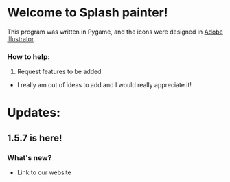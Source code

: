 # Welcome to Splash painter!

This program was written in Pygame, and the icons were designed in [Adobe Illustrator](https://www.adobe.com/products/illustrator.html).

### How to help:
1. Request features to be added  
  - I really am out of ideas to add and I would really appreciate it!

# Updates:
## 1.5.7 is here!

### What's new?
- Link to our website
